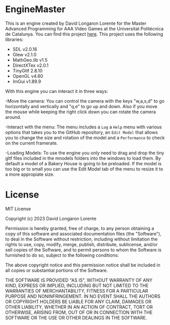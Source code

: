 # EngineMaster
This is an engine created by David Longaron Lorente for the Master Advanced Programming for AAA Video Games at the Universitat Politécnica de Catalunya.
You can find this project [here]([https://www.youtube.com/watch?v=5L3fkxHlPSs](https://github.com/MrDfu/EngineMaster)). 
This project uses the following libraries:

- SDL v2.0.16
- Glew v2.1.0
- MathGeo.lib v1.5
- DirectXTex v2.0.1
- TinyGltf 2.8.10
- OpenGL v4.60
- ImGui v1.89.9


With this engine you can interact it in three ways:

-Move the camera:
You can control the camera with the keys "w,a,s,d" to go horizontally and vertically and "q,e" to go up and down. Also if you move the mouse while keeping the right click down you can rotate the camera around.

-Interact with the menu:
The menu includes a `Log` a `Help` menu with various options that takes you to the GitHub repository, an `Edit Model` that allows you to change the size and rotation of the model and a `Performance` to check on the current framerate.

-Loading Models:
To use the engine you only need to drag and drop the tiny gltf files included in the mnodels folders into the windows to load them. By default a model of a Bakery House is going to be preloaded.
If the model is too big or to small you can use the Edit Model tab of the menu to resize it to a more appropiate size.


 # License
MIT License

Copyright (c) 2023 David Longaron Lorente

Permission is hereby granted, free of charge, to any person obtaining a copy of this software and associated documentation files (the "Software"), to deal in the Software without restriction, including without limitation the rights to use, copy, modify, merge, publish, distribute, sublicense, and/or sell copies of the Software, and to permit persons to whom the Software is furnished to do so, subject to the following conditions:

The above copyright notice and this permission notice shall be included in all copies or substantial portions of the Software.

THE SOFTWARE IS PROVIDED "AS IS", WITHOUT WARRANTY OF ANY KIND, EXPRESS OR IMPLIED, INCLUDING BUT NOT LIMITED TO THE WARRANTIES OF MERCHANTABILITY, FITNESS FOR A PARTICULAR PURPOSE AND NONINFRINGEMENT. IN NO EVENT SHALL THE AUTHORS OR COPYRIGHT HOLDERS BE LIABLE FOR ANY CLAIM, DAMAGES OR OTHER LIABILITY, WHETHER IN AN ACTION OF CONTRACT, TORT OR OTHERWISE, ARISING FROM, OUT OF OR IN CONNECTION WITH THE SOFTWARE OR THE USE OR OTHER DEALINGS IN THE SOFTWARE.
